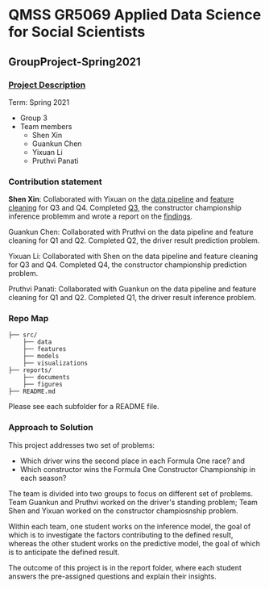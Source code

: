 # QMSS GR5069 Applied Data Science for Social Scientists
## GroupProject-Spring2021

### [Project Description](GR5069-GroupProject.pdf)

Term: Spring 2021

+ Group 3
+ Team members
	+ Shen Xin
	+ Guankun Chen
	+ Yixuan Li
	+ Pruthvi Panati
	
### Contribution statement

**Shen Xin**: Collaborated with Yixuan on the [data pipeline](src/data/constructor_datapipeline.py) and [feature cleaning](src/features/constructor_feature.py) for Q3 and Q4. Completed [Q3](src/models/constructor_inference.py), the constructor championship inference problemm and wrote a report on the [findings](reports/documents/Constructor_Championship_Inference.md).

Guankun Chen: Collaborated with Pruthvi on the data pipeline and feature cleaning for Q1 and Q2. Completed Q2, the driver result prediction problem. 

Yixuan Li: Collaborated with Shen on the data pipeline and feature cleaning for Q3 and Q4. Completed Q4, the constructor championship prediction problem. 

Pruthvi Panati: Collaborated with Guankun on the data pipeline and feature cleaning for Q1 and Q2. Completed Q1, the driver result inference problem. 


### Repo Map
```
├── src/
	├── data
	├── features
	├── models
	├── visualizations
├── reports/
	├── documents
	├── figures
├── README.md
```

Please see each subfolder for a README file.

### Approach to Solution

This project addresses two set of problems: 
- Which driver wins the second place in each Formula One race? and 
- Which constructor wins the Formula One Constructor Championship in each season?

The team is divided into two groups to focus on different set of problems. Team Guankun and Pruthvi worked on the driver's standing problem; Team Shen and Yixuan worked on the constructor champiosnship problem. 

Within each team, one student works on the inference model, the goal of which is to investigate the factors contributing to the defined result, whereas the other student works on the predictive model, the goal of which is to anticipate the defined result. 

The outcome of this project is in the report folder, where each student answers the pre-assigned questions and explain their insights. 
